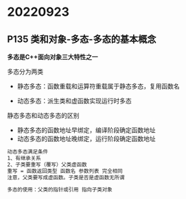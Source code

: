 # 20220923

## P135 类和对象-多态-多态的基本概念

**多态是C++面向对象三大特性之一**

多态分为两类

- 静态多态：函数重载和运算符重载属于静态多态，复用函数名

- 动态多态：派生类和虚函数实现运行时多态

  

静态多态和动态多态的区别

- 静态多态的函数地址早绑定，编译阶段确定函数地址
- 动态多态的函数地址晚绑定，运行阶段确定函数地址

```bash
动态多态满足条件
1、有继承关系
2、子类要重写（覆写）父类虚函数
重写 = 函数返回类型 函数名 参数列表 完全相同
注意，父类要写成虚函数。子类是否是虚函数无所谓

多态的使用：父类的指针或引用 指向子类对象

```

